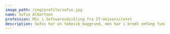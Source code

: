 ```yaml
---
image_path: /img/profile/sofus.jpg
name: Sofus Albertsen
profession: MSc i Softwareudvikling fra IT-Universitetet
description: Sofus har en teknisk baggrund, men har i bredt omfang funderet sin interesse omkring de sociale aspekter af den tekniske udvikling, herunder emner som overvågning, tracking og data
---
```

